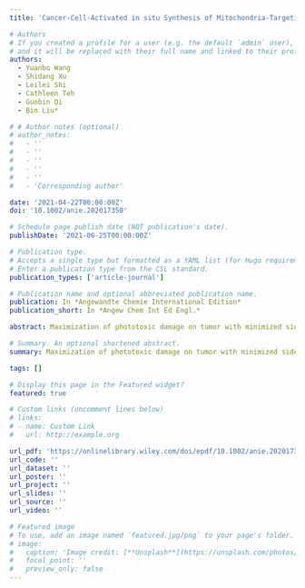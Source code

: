 ```yaml
---
title: 'Cancer-Cell-Activated in situ Synthesis of Mitochondria-Targeting AIE Photosensitizer for Precise Photodynamic Therapy'

# Authors
# If you created a profile for a user (e.g. the default `admin` user), write the username (folder name) here
# and it will be replaced with their full name and linked to their profile.
authors:
  - Yuanbo Wang
  - Shidang Xu
  - Leilei Shi
  - Cathleen Teh
  - Guobin Qi
  - Bin Liu*

# # Author notes (optional)
# author_notes:
#   - ''
#   - ''
#   - ''
#   - ''
#   - ''
#   - 'Corresponding author'

date: '2021-04-22T00:00:00Z'
doi: '10.1002/anie.202017350'

# Schedule page publish date (NOT publication's date).
publishDate: '2021-06-25T00:00:00Z'

# Publication type.
# Accepts a single type but formatted as a YAML list (for Hugo requirements).
# Enter a publication type from the CSL standard.
publication_types: ['article-journal']

# Publication name and optional abbreviated publication name.
publication: In *Angewandte Chemie International Edition*
publication_short: In *Angew Chem Int Ed Engl.*

abstract: Maximization of phototoxic damage on tumor with minimized side effect on normal tissue is essential for effective anticancer photodynamic therapy (PDT). This requires highly cancer-cell-specific or even cancer-cell-organelle-specific synthesis or delivery of efficient photosensitizers (PSs) in vitro and in vivo, which is difficult to achieve. Herein, we report a strategy of cancer-cell-activated PS synthesis, by which an efficient mitochondria-targeting photosensitizer with aggregation-induced-emission (AIE) feature can be selectively synthesized as an efficient image-guided PDT agent inside cancer cells. MOF-199, a CuII -based metal-organic framework, was selected as an inert carrier to load the PS precursors for efficient delivery and served as a CuI catalyst source for in situ click reaction to form PSs exclusively in cancer cells. The in situ synthesized PS showed mitochondria-targeting capability, allowing potent cancer-cell-specific ablation under light irradiation. The high specificity of PSs produced in cancer cells also makes it safer post-treatment.

# Summary. An optional shortened abstract.
summary: Maximization of phototoxic damage on tumor with minimized side effect on normal tissue is essential for effective anticancer photodynamic therapy (PDT). This requires highly cancer-cell-specific or even cancer-cell-organelle-specific synthesis or delivery of efficient photosensitizers (PSs) in vitro and in vivo, which is difficult to achieve. Herein, we report a strategy of cancer-cell-activated PS synthesis, by which an efficient mitochondria-targeting photosensitizer with aggregation-induced-emission (AIE) feature can be selectively synthesized as an efficient image-guided PDT agent inside cancer cells. MOF-199, a CuII -based metal-organic framework, was selected as an inert carrier to load the PS precursors for efficient delivery and served as a CuI catalyst source for in situ click reaction to form PSs exclusively in cancer cells. The in situ synthesized PS showed mitochondria-targeting capability, allowing potent cancer-cell-specific ablation under light irradiation. The high specificity of PSs produced in cancer cells also makes it safer post-treatment.

tags: []

# Display this page in the Featured widget?
featured: true

# Custom links (uncomment lines below)
# links:
# - name: Custom Link
#   url: http://example.org

url_pdf: 'https://onlinelibrary.wiley.com/doi/epdf/10.1002/anie.202017350?saml_referrer'
url_code: ''
url_dataset: ''
url_poster: ''
url_project: ''
url_slides: ''
url_source: ''
url_video: ''

# Featured image
# To use, add an image named `featured.jpg/png` to your page's folder.
# image:
#   caption: 'Image credit: [**Unsplash**](https://unsplash.com/photos/pLCdAaMFLTE)'
#   focal_point: ''
#   preview_only: false
---
```

